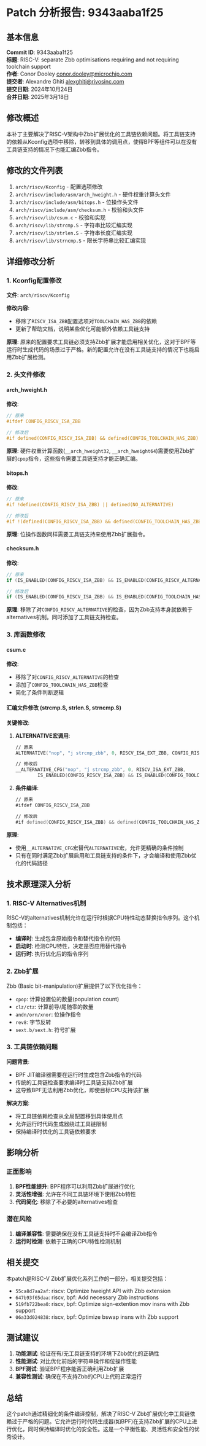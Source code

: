 # Patch 分析报告: 9343aaba1f25

## 基本信息

**Commit ID**: 9343aaba1f25  
**标题**: RISC-V: separate Zbb optimisations requiring and not requiring toolchain support  
**作者**: Conor Dooley <conor.dooley@microchip.com>  
**提交者**: Alexandre Ghiti <alexghiti@rivosinc.com>  
**提交日期**: 2024年10月24日  
**合并日期**: 2025年3月18日  

## 修改概述

本补丁主要解决了RISC-V架构中Zbb扩展优化的工具链依赖问题。将工具链支持的依赖从Kconfig选项中移除，转移到具体的调用点，使得BPF等组件可以在没有工具链支持的情况下也能汇编Zbb指令。

## 修改的文件列表

1. `arch/riscv/Kconfig` - 配置选项修改
2. `arch/riscv/include/asm/arch_hweight.h` - 硬件权重计算头文件
3. `arch/riscv/include/asm/bitops.h` - 位操作头文件
4. `arch/riscv/include/asm/checksum.h` - 校验和头文件
5. `arch/riscv/lib/csum.c` - 校验和实现
6. `arch/riscv/lib/strcmp.S` - 字符串比较汇编实现
7. `arch/riscv/lib/strlen.S` - 字符串长度汇编实现
8. `arch/riscv/lib/strncmp.S` - 限长字符串比较汇编实现

## 详细修改分析

### 1. Kconfig配置修改

**文件**: `arch/riscv/Kconfig`

**修改内容**:
- 移除了`RISCV_ISA_ZBB`配置选项对`TOOLCHAIN_HAS_ZBB`的依赖
- 更新了帮助文档，说明某些优化可能额外依赖工具链支持

**原理**:
原来的配置要求工具链必须支持Zbb扩展才能启用相关优化，这对于BPF等运行时生成代码的场景过于严格。新的配置允许在没有工具链支持的情况下也能启用Zbb扩展检测。

### 2. 头文件修改

#### arch_hweight.h
**修改**:
```c
// 原来
#ifdef CONFIG_RISCV_ISA_ZBB

// 修改后
#if defined(CONFIG_RISCV_ISA_ZBB) && defined(CONFIG_TOOLCHAIN_HAS_ZBB)
```

**原理**:
硬件权重计算函数(`__arch_hweight32`, `__arch_hweight64`)需要使用Zbb扩展的`cpop`指令，这些指令需要工具链支持才能正确汇编。

#### bitops.h
**修改**:
```c
// 原来
#if !defined(CONFIG_RISCV_ISA_ZBB) || defined(NO_ALTERNATIVE)

// 修改后
#if !(defined(CONFIG_RISCV_ISA_ZBB) && defined(CONFIG_TOOLCHAIN_HAS_ZBB)) || defined(NO_ALTERNATIVE)
```

**原理**:
位操作函数同样需要工具链支持来使用Zbb扩展指令。

#### checksum.h
**修改**:
```c
// 原来
if (IS_ENABLED(CONFIG_RISCV_ISA_ZBB) && IS_ENABLED(CONFIG_RISCV_ALTERNATIVE))

// 修改后
if (IS_ENABLED(CONFIG_RISCV_ISA_ZBB) && IS_ENABLED(CONFIG_TOOLCHAIN_HAS_ZBB))
```

**原理**:
移除了对`CONFIG_RISCV_ALTERNATIVE`的检查，因为Zbb支持本身就依赖于alternatives机制。同时添加了工具链支持检查。

### 3. 库函数修改

#### csum.c
**修改**:
- 移除了对`CONFIG_RISCV_ALTERNATIVE`的检查
- 添加了`CONFIG_TOOLCHAIN_HAS_ZBB`检查
- 简化了条件判断逻辑

#### 汇编文件修改 (strcmp.S, strlen.S, strncmp.S)

**关键修改**:
1. **ALTERNATIVE宏调用**:
   ```asm
   // 原来
   ALTERNATIVE("nop", "j strcmp_zbb", 0, RISCV_ISA_EXT_ZBB, CONFIG_RISCV_ISA_ZBB)
   
   // 修改后
   __ALTERNATIVE_CFG("nop", "j strcmp_zbb", 0, RISCV_ISA_EXT_ZBB,
           IS_ENABLED(CONFIG_RISCV_ISA_ZBB) && IS_ENABLED(CONFIG_TOOLCHAIN_HAS_ZBB))
   ```

2. **条件编译**:
   ```asm
   // 原来
   #ifdef CONFIG_RISCV_ISA_ZBB
   
   // 修改后
   #if defined(CONFIG_RISCV_ISA_ZBB) && defined(CONFIG_TOOLCHAIN_HAS_ZBB)
   ```

**原理**:
- 使用`__ALTERNATIVE_CFG`宏替代`ALTERNATIVE`宏，允许更精确的条件控制
- 只有在同时满足Zbb扩展启用和工具链支持的条件下，才会编译和使用Zbb优化的代码路径

## 技术原理深入分析

### 1. RISC-V Alternatives机制

RISC-V的alternatives机制允许在运行时根据CPU特性动态替换指令序列。这个机制包括：

- **编译时**: 生成包含原始指令和替代指令的代码
- **启动时**: 检测CPU特性，决定是否应用替代指令
- **运行时**: 执行优化后的指令序列

### 2. Zbb扩展

Zbb (Basic bit-manipulation)扩展提供了以下优化指令：
- `cpop`: 计算设置位的数量(population count)
- `clz/ctz`: 计算前导/尾随零的数量
- `andn/orn/xnor`: 位操作指令
- `rev8`: 字节反转
- `sext.b/sext.h`: 符号扩展

### 3. 工具链依赖问题

**问题背景**:
- BPF JIT编译器需要在运行时生成包含Zbb指令的代码
- 传统的工具链检查要求编译时工具链支持Zbb扩展
- 这导致BPF无法利用Zbb优化，即使目标CPU支持该扩展

**解决方案**:
- 将工具链依赖检查从全局配置移到具体使用点
- 允许运行时代码生成器绕过工具链限制
- 保持编译时优化的工具链依赖要求

## 影响分析

### 正面影响
1. **BPF性能提升**: BPF程序可以利用Zbb扩展进行优化
2. **灵活性增强**: 允许在不同工具链环境下使用Zbb特性
3. **代码简化**: 移除了不必要的alternatives检查

### 潜在风险
1. **编译兼容性**: 需要确保在没有工具链支持时不会编译Zbb指令
2. **运行时检测**: 依赖于正确的CPU特性检测机制

## 相关提交

本patch是RISC-V Zbb扩展优化系列工作的一部分，相关提交包括：
- `55ca8d7aa2af`: riscv: Optimize hweight API with Zbb extension
- `647b93f65daa`: riscv, bpf: Add necessary Zbb instructions
- `519fb722bea0`: riscv, bpf: Optimize sign-extention mov insns with Zbb support
- `06a33d024838`: riscv, bpf: Optimize bswap insns with Zbb support

## 测试建议

1. **功能测试**: 验证在有/无工具链支持的环境下Zbb优化的正确性
2. **性能测试**: 对比优化前后的字符串操作和位操作性能
3. **BPF测试**: 验证BPF程序能否正确利用Zbb扩展
4. **兼容性测试**: 确保在不支持Zbb的CPU上代码正常运行

## 总结

这个patch通过精细化的条件编译控制，解决了RISC-V Zbb扩展优化中工具链依赖过于严格的问题。它允许运行时代码生成器(如BPF)在支持Zbb扩展的CPU上进行优化，同时保持编译时优化的安全性。这是一个平衡性能、灵活性和安全性的优秀设计。